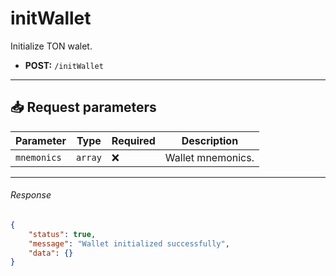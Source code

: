 # initWallet

Initialize TON walet.

- **POST:** `/initWallet`

---

## 📥 Request parameters

| **Parameter**      | **Type**   | **Required**  | **Description**                                 |
|--------------------|------------|---------------|-------------------------------------------------|
| `mnemonics`        | `array`   | ❌            | Wallet mnemonics.                |

---

###### Response

```json
{
    "status": true,
    "message": "Wallet initialized successfully",
    "data": {}
}
```